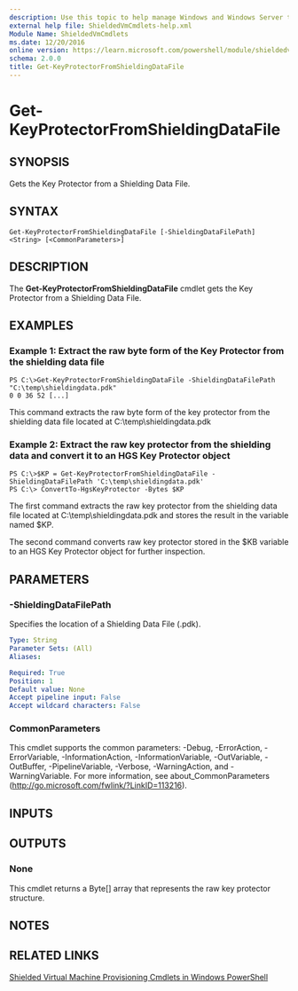 ```yaml
---
description: Use this topic to help manage Windows and Windows Server technologies with Windows PowerShell.
external help file: ShieldedVmCmdlets-help.xml
Module Name: ShieldedVmCmdlets
ms.date: 12/20/2016
online version: https://learn.microsoft.com/powershell/module/shieldedvmcmdlets/get-keyprotectorfromshieldingdatafile?view=windowsserver2022-ps&wt.mc_id=ps-gethelp
schema: 2.0.0
title: Get-KeyProtectorFromShieldingDataFile
---
```


# Get-KeyProtectorFromShieldingDataFile

## SYNOPSIS
Gets the Key Protector from a Shielding Data File.

## SYNTAX

```
Get-KeyProtectorFromShieldingDataFile [-ShieldingDataFilePath] <String> [<CommonParameters>]
```

## DESCRIPTION
The **Get-KeyProtectorFromShieldingDataFile** cmdlet gets the Key Protector from a Shielding Data File.

## EXAMPLES

### Example 1: Extract the raw byte form of the Key Protector from the shielding data file
```
PS C:\>Get-KeyProtectorFromShieldingDataFile -ShieldingDataFilePath "C:\temp\shieldingdata.pdk"
0 0 36 52 [...]
```

This command extracts the raw byte form of the key protector from the shielding data file located at C:\temp\shieldingdata.pdk

### Example 2: Extract the raw key protector from the shielding data and convert it to an HGS Key Protector object
```
PS C:\>$KP = Get-KeyProtectorFromShieldingDataFile -ShieldingDataFilePath 'C:\temp\shieldingdata.pdk'
PS C:\> ConvertTo-HgsKeyProtector -Bytes $KP
```

The first command extracts the raw key protector from the shielding data file located at C:\temp\shieldingdata.pdk and stores the result in the variable named $KP.

The second command converts raw key protector stored in the $KB variable to an HGS Key Protector object for further inspection.

## PARAMETERS

### -ShieldingDataFilePath
Specifies the location of a Shielding Data File (.pdk).

```yaml
Type: String
Parameter Sets: (All)
Aliases:

Required: True
Position: 1
Default value: None
Accept pipeline input: False
Accept wildcard characters: False
```

### CommonParameters
This cmdlet supports the common parameters: -Debug, -ErrorAction, -ErrorVariable, -InformationAction, -InformationVariable, -OutVariable, -OutBuffer, -PipelineVariable, -Verbose, -WarningAction, and -WarningVariable. For more information, see about_CommonParameters (http://go.microsoft.com/fwlink/?LinkID=113216).

## INPUTS

## OUTPUTS

### None

This cmdlet returns a Byte\[\] array that represents the raw key protector structure.

## NOTES

## RELATED LINKS

[Shielded Virtual Machine Provisioning Cmdlets in Windows PowerShell](./shieldedvmcmdlets.md)
